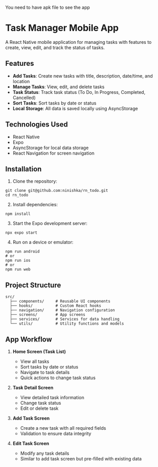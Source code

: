 You need to have apk file to see the app
# Task Manager Mobile App

A React Native mobile application for managing tasks with features to create, view, edit, and track the status of tasks.

## Features

- **Add Tasks**: Create new tasks with title, description, date/time, and location
- **Manage Tasks**: View, edit, and delete tasks
- **Task Status**: Track task status (To Do, In Progress, Completed, Cancelled)
- **Sort Tasks**: Sort tasks by date or status
- **Local Storage**: All data is saved locally using AsyncStorage

## Technologies Used

- React Native
- Expo
- AsyncStorage for local data storage
- React Navigation for screen navigation

## Installation

1. Clone the repository:
```
git clone git@github.com:ninishka/rn_todo.git
cd rn_todo
```

2. Install dependencies:
```
npm install
```

3. Start the Expo development server:
```
npx expo start
```

4. Run on a device or emulator:
```
npm run android
# or
npm run ios
# or
npm run web
```

## Project Structure

```
src/
  ├── components/     # Reusable UI components
  ├── hooks/          # Custom React hooks
  ├── navigation/     # Navigation configuration
  ├── screens/        # App screens
  ├── services/       # Services for data handling
  └── utils/          # Utility functions and models
```

## App Workflow

1. **Home Screen (Task List)**
   - View all tasks
   - Sort tasks by date or status
   - Navigate to task details
   - Quick actions to change task status

2. **Task Detail Screen**
   - View detailed task information
   - Change task status
   - Edit or delete task

3. **Add Task Screen**
   - Create a new task with all required fields
   - Validation to ensure data integrity

4. **Edit Task Screen**
   - Modify any task details
   - Similar to add task screen but pre-filled with existing data
